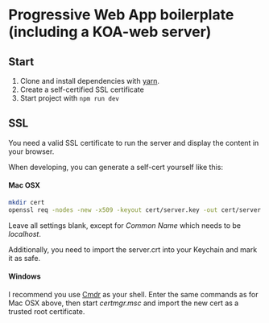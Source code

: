 # Progressive Web App boilerplate (including a KOA-web server)

## Start

1. Clone and install dependencies with [yarn](https://github.com/yarnpkg/yarn). 
2. Create a self-certified SSL certificate
3. Start project with `npm run dev`

## SSL

You need a valid SSL certificate to run the server and display the content in your browser.

When developing, you can generate a self-cert yourself like this:

#### Mac OSX
```bash
mkdir cert
openssl req -nodes -new -x509 -keyout cert/server.key -out cert/server.crt
```

Leave all settings blank, except for _Common Name_ which needs to be *localhost*.

Additionally, you need to import the server.crt into your Keychain and mark it as safe.

#### Windows

I recommend you use [Cmdr](http://cmder.net/) as your shell. Enter the same commands 
as for Mac OSX above, then start *certmgr.msc* and import the new cert as a trusted root certificate.

 


